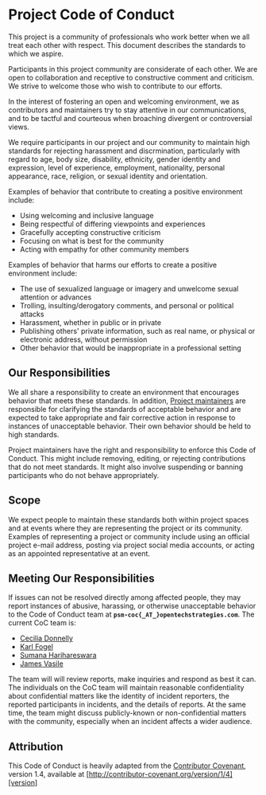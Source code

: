 # Project Code of Conduct

This project is a community of professionals who work better when we
all treat each other with respect.  This document describes the
standards to which we aspire.

Participants in this project community are considerate of each other.
We are open to collaboration and receptive to constructive comment and
criticism.  We strive to welcome those who wish to contribute to our
efforts.

In the interest of fostering an open and welcoming environment, we as
contributors and maintainers try to stay attentive in our
communications, and to be tactful and courteous when broaching
divergent or controversial views.

We require participants in our project and our community to maintain
high standards for rejecting harassment and discrmination,
particularly with regard to age, body size, disability, ethnicity,
gender identity and expression, level of experience, employment,
nationality, personal appearance, race, religion, or sexual identity
and orientation.

Examples of behavior that contribute to creating a positive
environment include:

* Using welcoming and inclusive language
* Being respectful of differing viewpoints and experiences
* Gracefully accepting constructive criticism
* Focusing on what is best for the community
* Acting with empathy for other community members

Examples of behavior that harms our efforts to create a positive
environment include:

* The use of sexualized language or imagery and unwelcome sexual attention or
advances
* Trolling, insulting/derogatory comments, and personal or political attacks
* Harassment, whether in public or in private
* Publishing others' private information, such as real name, or
  physical or electronic address, without permission
* Other behavior that would be inappropriate in a professional setting

## Our Responsibilities

We all share a responsibility to create an environment that encourages
behavior that meets these standards.  In addition,
[Project maintainers](https://github.com/orgs/OpenTechStrategies/teams/psm?query=role%3Aowner)
are responsible for clarifying the standards of acceptable behavior
and are expected to take appropriate and fair corrective action in
response to instances of unacceptable behavior.  Their own behavior
should be held to high standards.

Project maintainers have the right and responsibility to enforce this
Code of Conduct.  This might include removing, editing, or rejecting
contributions that do not meet standards.  It might also involve
suspending or banning participants who do not behave appropriately.

## Scope

We expect people to maintain these standards both within project
spaces and at events where they are representing the project or its
community. Examples of representing a project or community include
using an official project e-mail address, posting via project social
media accounts, or acting as an appointed representative at an event.

## Meeting Our Responsibilities

If issues can not be resolved directly among affected people, they may
report instances of abusive, harassing, or otherwise unacceptable
behavior to the Code of Conduct team at
**`psm-coc{_AT_}opentechstrategies.com`**. The current CoC team is:

* [Cecilia Donnelly](https://github.com/cecilia-donnelly)
* [Karl Fogel](https://github.com/kfogel)
* [Sumana Harihareswara](https://github.com/brainwane)
* [James Vasile](https://github.com/jvasile)

The team will will review reports, make inquiries and respond as best
it can.  The individuals on the CoC team will maintain reasonable
confidentiality about confidential matters like the identity of
incident reporters, the reported participants in incidents, and the
details of reports.  At the same time, the team might discuss
publicly-known or non-confidential matters with the community,
especially when an incident affects a wider audience.

## Attribution

This Code of Conduct is heavily adapted from the
[Contributor Covenant][homepage], version 1.4, available at
[http://contributor-covenant.org/version/1/4][version]

[homepage]: http://contributor-covenant.org
[version]: http://contributor-covenant.org/version/1/4/
